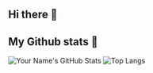 ## Hi there 👋

## My Github stats 🚀
![Your Name's GitHub Stats](https://github-readme-stats.vercel.app/api?username=jarnolooij&show_icons=true&theme=github_dark_dimmed&include_all_commits=true&rank_icon=github) ![Top Langs](https://github-readme-stats.vercel.app/api/top-langs/?username=jarnolooij&layout=compact)
